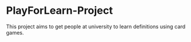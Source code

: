 # PlayForLearn-Project
This project aims to get people at university to learn definitions using card games.
